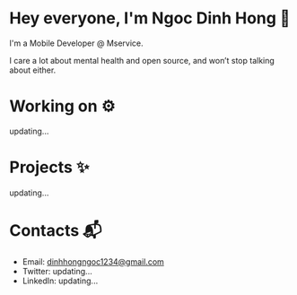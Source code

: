 # Hey everyone, I'm Ngoc Dinh Hong 👋

I'm a Mobile Developer @ Mservice.

I care a lot about mental health and open source, and won’t stop talking about either.

# Working on ⚙️

updating...

# Projects ✨

updating...

# Contacts 📬

-   Email: dinhhongngoc1234@gmail.com
-   Twitter: updating...
-   LinkedIn: updating...
